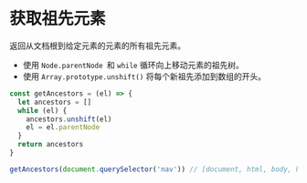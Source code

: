 # 获取祖先元素

返回从文档根到给定元素的元素的所有祖先元素。

- 使用 `Node.parentNode `和 `while` 循环向上移动元素的祖先树。
- 使用 `Array.prototype.unshift()` 将每个新祖先添加到数组的开头。

```js
const getAncestors = (el) => {
  let ancestors = []
  while (el) {
    ancestors.unshift(el)
    el = el.parentNode
  }
  return ancestors
}

getAncestors(document.querySelector('nav')) // [document, html, body, header, nav]
```
